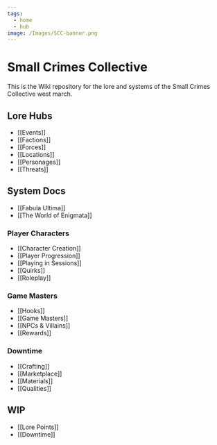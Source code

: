 ```yaml
---
tags:
  - home
  - hub
image: /Images/SCC-banner.png
---
```

# Small Crimes Collective
This is the Wiki repository for the lore and systems of the Small Crimes Collective west march.
## Lore Hubs
* [[Events]]
* [[Factions]]
* [[Forces]]
* [[Locations]]
* [[Personages]]
* [[Threats]]
## System Docs
* [[Fabula Ultima]]
* [[The World of Enigmata]]  
### Player Characters
* [[Character Creation]]
* [[Player Progression]]
* [[Playing in Sessions]]
* [[Quirks]]
* [[Roleplay]]
### Game Masters
* [[Hooks]]
* [[Game Masters]]
* [[NPCs & Villains]]
* [[Rewards]]
### Downtime
* [[Crafting]]
* [[Marketplace]]
* [[Materials]]
* [[Qualities]]
## WIP
* [[Lore Points]]
* [[Downtime]]